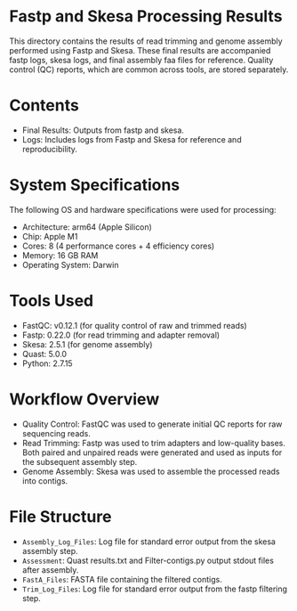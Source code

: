 # Fastp and Skesa Processing Results

This directory contains the results of read trimming and genome assembly performed using Fastp and Skesa. These final results are accompanied fastp logs, skesa logs, and final assembly faa files for reference. Quality control (QC) reports, which are common across tools, are stored separately.

# Contents
- Final Results: Outputs from fastp and skesa.
- Logs: Includes logs from Fastp and Skesa for reference and reproducibility.

# System Specifications
The following OS and hardware specifications were used for processing:
- Architecture: arm64 (Apple Silicon)
- Chip: Apple M1
- Cores: 8 (4 performance cores + 4 efficiency cores)
- Memory: 16 GB RAM
- Operating System: Darwin

# Tools Used
- FastQC: v0.12.1 (for quality control of raw and trimmed reads)
- Fastp: 0.22.0 (for read trimming and adapter removal)
- Skesa: 2.5.1 (for genome assembly)
- Quast: 5.0.0
- Python: 2.7.15

# Workflow Overview
- Quality Control:
FastQC was used to generate initial QC reports for raw sequencing reads.
- Read Trimming:
Fastp was used to trim adapters and low-quality bases. Both paired and unpaired reads were generated and used as inputs for the subsequent assembly step.
- Genome Assembly:
Skesa was used to assemble the processed reads into contigs.

# File Structure
- `Assembly_Log_Files`: Log file for standard error output from the skesa assembly step.
- `Assessment`: Quast results.txt and Filter-contigs.py output stdout files after assembly.
- `FastA_Files`: FASTA file containing the filtered contigs.
- `Trim_Log_Files`: Log file for standard error output from the fastp filtering step.


